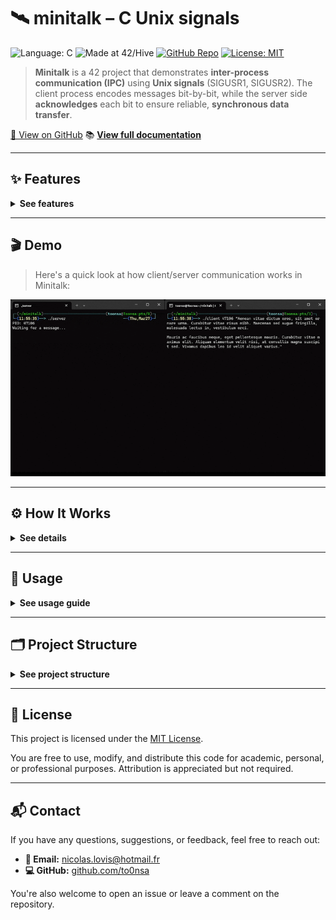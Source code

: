# 🛰️ minitalk – C Unix signals

![Language: C](https://img.shields.io/badge/language-C-blue.svg)
![Made at 42/Hive](https://img.shields.io/badge/made%20at-42%20Hive-blueviolet)
[![GitHub Repo](https://img.shields.io/badge/GitHub-minitalk-black?logo=github)](https://github.com/nicolas-lovis/minitalk)
[![License: MIT](https://img.shields.io/badge/license-MIT-green.svg)](LICENSE)

> **Minitalk** is a 42 project that demonstrates **inter-process communication (IPC)** using **Unix signals** (SIGUSR1, SIGUSR2). The client process encodes messages bit-by-bit, while the server side **acknowledges** each bit to ensure reliable, **synchronous data transfer**.

[🔗 View on GitHub](https://github.com/to0nsa/minitalk)
📚 **[View full documentation](https://to0nsa.github.io/minitalk/)**

---

## ✨ Features

<details>
<summary><strong> See features  </strong></summary>

- **Signal-Based Communication**  
  Transmits data between processes using Unix signals (`SIGUSR1`, `SIGUSR2`).

- **Bit-Level Message Encoding**  
  Converts each character of the message into binary and sends it bit-by-bit.

- **Synchronous Acknowledgment System**  
  Ensures reliable delivery by waiting for the server to acknowledge each bit before sending the next.

- **Robust Signal Handling**  
  Handles asynchronous signal reception with reentrant-safe functions and proper flow control.

- **Custom Protocol Over Signals**  
  Implements a lightweight protocol to distinguish between data bits and end-of-message signals.

- **Minimal Latency Transmission**  
  Optimized signal dispatching and response time to achieve near real-time communication.

- **PID-Based Targeting**  
  The client can dynamically target any server process by providing its PID as an argument.
</details>

---

## 🎬 Demo
> Here's a quick look at how client/server communication works in Minitalk:

![Minitalk Demo](assets/minitalk.gif)

---

## ⚙️ How It Works

<details>
<summary><strong> See details  </strong></summary>

**1.** The **server** starts and prints its PID.
**2.** The **client** takes the server PID and a message as input.
**3.** Each character is broken down into bits and sent one bit at a time:
   - `SIGUSR1` represents binary `0`
   - `SIGUSR2` represents binary `1`

**4.** The server rebuilds characters from incoming signals.
**5.** The server sends an acknowledgment after each bit, allowing safe and synchronous transmission.

📡 **Signal Flow** – Sequence Diagram

```mermaid
sequenceDiagram
    participant Client
    participant Server

    Client->>Server: SIGUSR1 (bit = 0)
    Server-->>Client: ACK (SIGUSR1)

    Client->>Server: SIGUSR2 (bit = 1)
    Server-->>Client: ACK (SIGUSR1)

    loop For each bit
        Client->>Server: SIGUSR1 or SIGUSR2
        Server-->>Client: ACK
    end

    Client->>Server: End of message
    Server-->>Client: Final ACK
```

</details>

---
## 🚀 Usage
<details>
<summary><strong> See usage guide  </strong></summary>

**1. To compile both executables:** 🛠️
```bash
make
```
**Note:** This project uses **[libft](https://github.com/to0nsa/libft)** as a git submodule.
If you're cloning the repository for the first time, don't forget to initialize and update submodules:
```bash
git clone --recurse-submodules https://github.com/to0nsa/minitalk.git
```
or if you already cloned it:
```bash
git submodule update --init --recursive
```

**2. Run the server**
Start the server in one terminal. It will print its Process ID (PID):
```bash
./server
PID: <PID>
Waiting for a message...
```

**3. Run the client**
Use the PID from the server output to send a message:
```bash
./client <PID> "Your message here"
```

🔄 **Expected behavior**
- The server will print each received character in real time.
- The client will wait for an acknowledgment from the server after each bit to ensure safe delivery.

</details>

---
## 🗂️ Project Structure
<details>
<summary><strong> See project structure  </strong></summary>

```txt
minitalk/
├── include/         # Header file with function prototypes, librairies...
├── srcs/            # client.c / server.c /utils.c
├── libft/           # Custom C library - git submodule
├── objs/            # Object files (auto-generated)
└── Makefile         # Clean, silent build system with useful targets
```
</details>

---
## 📝 License

This project is licensed under the [MIT License](LICENSE).

You are free to use, modify, and distribute this code for academic, personal, or professional purposes. Attribution is appreciated but not required.

---

## 📬 Contact

If you have any questions, suggestions, or feedback, feel free to reach out:

- **📧 Email:** nicolas.lovis@hotmail.fr
- **💻 GitHub:** [github.com/to0nsa](https://github.com/to0nsa)

You're also welcome to open an issue or leave a comment on the repository.
